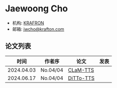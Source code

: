 # Jaewoong Cho

- 机构: [KRAFRON](../Institutions/KRAFTON.AI.md)
- 邮箱: jwcho@krafton.com

## 论文列表

| 时间 | 作者序 | 论文 | 发表 |
|:-:|:-:|---|---|
| 2024.04.03 | No.04/04 | [CLaM-TTS](../Models/Speech_LLM/2024.04.03_CLaM-TTS.md) |
| 2024.06.17 | No.04/04 | [DiTTo-TTS](../Models/Diffusion/2024.06.17_DiTTo-TTS.md) |